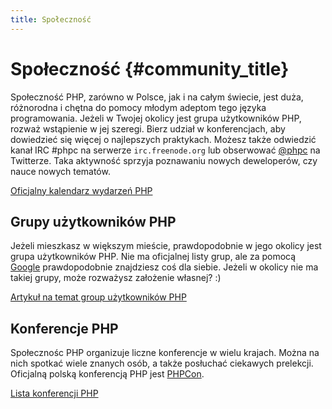 ```yaml
---
title: Społeczność
---
```


# Społeczność {#community_title}

Społeczność PHP, zarówno w Polsce, jak i na całym świecie, jest duża, różnorodna i chętna do pomocy młodym adeptom tego
języka programowania. Jeżeli w Twojej okolicy jest grupa użytkowników PHP, rozważ wstąpienie w jej szeregi. Bierz
udział w konferencjach, aby dowiedzieć się więcej o najlepszych praktykach. Możesz także odwiedzić kanał IRC #phpc na
serwerze `irc.freenode.org` lub obserwować [@phpc][phpc-twitter] na Twitterze. Taka aktywność sprzyja poznawaniu nowych
deweloperów, czy nauce nowych tematów.

[Oficjalny kalendarz wydarzeń PHP][php-calendar]

## Grupy użytkowników PHP

Jeżeli mieszkasz w większym mieście, prawdopodobnie w jego okolicy jest grupa użytkowników PHP. Nie ma oficjalnej
listy grup, ale za pomocą [Google][google] prawdopodobnie znajdziesz coś dla siebie. Jeżeli w okolicy nie ma
takiej grupy, może rozważysz założenie własnej? :)

[Artykuł na temat group użytkowników PHP][php-wiki]

## Konferencje PHP

Społecznośc PHP organizuje liczne konferencje w wielu krajach. Można na nich spotkać wiele znanych osób, a także
posłuchać ciekawych prelekcji. Oficjalną polską konferencją PHP jest [PHPCon][phpcon-poland].

[Lista konferencji PHP][php-conf]

[php-calendar]: http://www.php.net/cal.php
[google]: https://www.google.com/search?q=php+user+group+poland
[meetup]: http://www.meetup.com/find/
[php-wiki]: https://wiki.php.net/usergroups
[php-conf]: http://php.net/conferences/index.php
[phpc-twitter]: https://twitter.com/phpc
[phpcon-poland]: http://phpcon.pl/